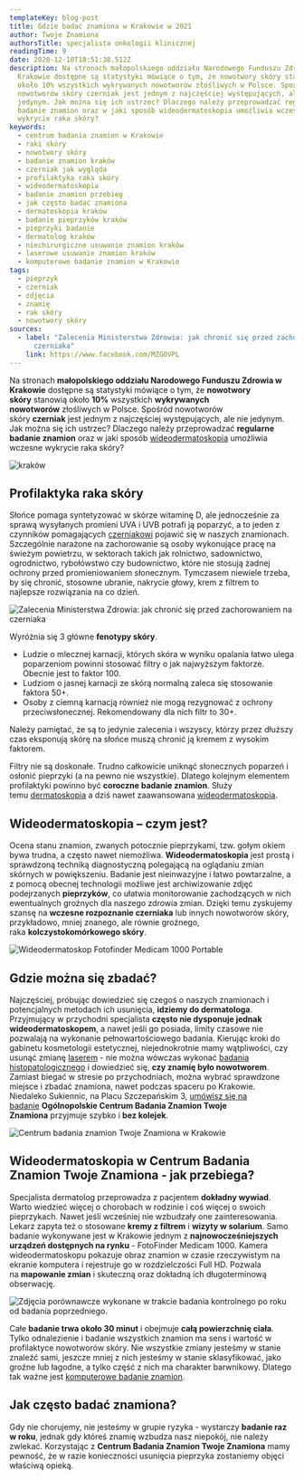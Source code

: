 ```yaml
---
templateKey: blog-post
title: Gdzie badać znamiona w Krakowie w 2021
author: Twoje Znamiona
authorsTitle: specjalista onkologii klinicznej
readingTime: 9
date: 2020-12-10T18:51:38.512Z
description: Na stronach małopolskiego oddziału Narodowego Funduszu Zdrowia w
  Krakowie dostępne są statystyki mówiące o tym, że nowotwory skóry stanowią
  około 10% wszystkich wykrywanych nowotworów złośliwych w Polsce. Spośród
  nowotworów skóry czerniak jest jednym z najczęściej występujących, ale nie
  jedynym. Jak można się ich ustrzec? Dlaczego należy przeprowadzać regularne
  badanie znamion oraz w jaki sposób wideodermatoskopia umożliwia wczesne
  wykrycie raka skóry?
keywords:
  - centrum badania znamion w Krakowie
  - raki skóry
  - nowotwory skóry
  - badanie znamion kraków
  - czerniak jak wygląda
  - profilaktyka raka skóry
  - wideodermatoskopia
  - badanie znamion przebieg
  - jak często badać znamiona
  - dermatoskopia kraków
  - badanie pieprzyków kraków
  - pieprzyki badanie
  - dermatolog kraków
  - niechirurgiczne usuwanie znamion kraków
  - laserowe usuwanie znamion kraków
  - komputerowe badanie znamion w Krakowie
tags:
  - pieprzyk
  - czerniak
  - zdjęcia
  - znamię
  - rak skóry
  - nowotwory skóry
sources:
  - label: "Zalecenia Ministerstwa Zdrowia: jak chronić się przed zachorowaniem na
      czerniaka"
    link: https://www.facebook.com/MZGOVPL
---
```

Na stronach **małopolskiego oddziału Narodowego Funduszu Zdrowia w Krakowie** dostępne są statystyki mówiące o tym, że **nowotwory skóry** stanowią około **10%** wszystkich **wykrywanych nowotworów** złośliwych w Polsce. Spośród nowotworów skóry **czerniak** jest jednym z najczęściej występujących, ale nie jedynym. Jak można się ich ustrzec? Dlaczego należy przeprowadzać **regularne badanie znamion** oraz w jaki sposób [wideodermatoskopia](/wideodermatoskopia-komputerowe-badanie-znamion "wideodermatoskopia") umożliwia wczesne wykrycie raka skóry?

![kraków](img/krakow0.jpg)

## Profilaktyka raka skóry

Słońce pomaga syntetyzować w skórze witaminę D, ale jednocześnie za sprawą wysyłanych promieni UVA i UVB potrafi ją poparzyć, a to jeden z czynników pomagających [czerniakowi](/czerniak "Czerniak") pojawić się w naszych znamionach. Szczególnie narażone na zachorowanie są osoby wykonujące pracę na świeżym powietrzu, w sektorach takich jak rolnictwo, sadownictwo, ogrodnictwo, rybołówstwo czy budownictwo, które nie stosują żadnej ochrony przed promieniowaniem słonecznym. Tymczasem niewiele trzeba, by się chronić, stosowne ubranie, nakrycie głowy, krem z filtrem to najlepsze rozwiązania na co dzień.

![Zalecenia Ministerstwa Zdrowia: jak chronić się przed zachorowaniem na czerniaka](img/krakow1.jpg "Zalecenia Ministerstwa Zdrowia: jak chronić się przed zachorowaniem na czerniaka")

Wyróżnia się 3 główne **fenotypy skóry**.

* Ludzie o mlecznej karnacji, których skóra w wyniku opalania łatwo ulega poparzeniom powinni stosować filtry o jak najwyższym faktorze. Obecnie jest to faktor 100.
* Ludziom o jasnej karnacji ze skórą normalną zaleca się stosowanie faktora 50+.
* Osoby z ciemną karnacją również nie mogą rezygnować z ochrony przeciwsłonecznej. Rekomendowany dla nich filtr to 30+.

Należy pamiętać, że są to jedynie zalecenia i wszyscy, którzy przez dłuższy czas eksponują skórę na słońce muszą chronić ją kremem z wysokim faktorem.

Filtry nie są doskonałe. Trudno całkowicie uniknąć słonecznych poparzeń i osłonić pieprzyki (a na pewno nie wszystkie). Dlatego kolejnym elementem profilaktyki powinno być **coroczne badanie znamion**. Służy temu [dermatoskopia](/dermatoskopia-badanie-znamion "dermatoskopia") a dziś nawet zaawansowana [wideodermatoskopia](/wideodermatoskopia-komputerowe-badanie-znamion "wideodermatoskopia").

<More link="/blog/jak-chronic-sie-przed-nowotworem-skory" text="Szczegóły ochrony przed czerniakiem" cta="Sprawdź" />

## Wideodermatoskopia – czym jest?

Ocena stanu znamion, zwanych potocznie pieprzykami, tzw. gołym okiem bywa trudna, a często nawet niemożliwa. **Wideodermatoskopia** jest prostą i sprawdzoną techniką diagnostyczną polegającą na oglądaniu zmian skórnych w powiększeniu. Badanie jest nieinwazyjne i łatwo powtarzalne, a z pomocą obecnej technologii możliwe jest archiwizowanie zdjęć podejrzanych **pieprzyków**, co ułatwia monitorowanie zachodzących w nich ewentualnych groźnych dla naszego zdrowia zmian. Dzięki temu zyskujemy szansę na **wczesne rozpoznanie czerniaka** lub innych nowotworów skóry, przykładowo, mniej znanego, ale równie groźnego, raka **kolczystokomórkowego skóry**.

![Wideodermatoskop Fotofinder Medicam 1000 Portable](img/krakow2.jpg "Wideodermatoskop Fotofinder Medicam 1000 Portable")

## Gdzie można się zbadać?

Najczęściej, próbując dowiedzieć się czegoś o naszych znamionach i potencjalnych metodach ich usunięcia, **idziemy do dermatologa**. Przyjmujący w przychodni specjalista **często nie dysponuje jednak wideodermatoskopem**, a nawet jeśli go posiada, limity czasowe nie pozwalają na wykonanie pełnowartościowego badania. Kierując kroki do gabinetu kosmetologii estetycznej, niejednokrotnie mamy wątpliwości, czy usunąć zmianę [laserem](/laserowe-usuwanie-znamion) - nie można wówczas wykonać [badania histopatologicznego](/chirurgiczne-usuwanie-znamion) i dowiedzieć się, **czy znamię było nowotworem**. Zamiast biegać w stresie po przychodniach, można wybrać sprawdzone miejsce i zbadać znamiona, nawet podczas spaceru po Krakowie. Niedaleko Sukiennic, na Placu Szczepańskim 3, [umówisz się na badanie](/kontakt "Umów się na badanie znamion") **Ogólnopolskie Centrum Badania Znamion Twoje Znamiona** przyjmuje szybko i **bez kolejek**.

<More link="/krakow/dermatoskopowe-badanie-znamion-wideodermatoskopia" text="Więcej o badaniu znamion w Krakowie" cta="Sprawdź" />

![Centrum badania znamion Twoje Znamiona w Krakowie](img/krakow3.jpg "Centrum badania znamion Twoje Znamiona w Krakowie")

## Wideodermatoskopia w Centrum Badania Znamion Twoje Znamiona - jak przebiega?

Specjalista dermatolog przeprowadza z pacjentem **dokładny wywiad**. Warto wiedzieć więcej o chorobach w rodzinie i coś więcej o swoich pieprzykach. Nawet jeśli wcześniej nie wzbudzały one zainteresowania. Lekarz zapyta też o stosowane **kremy z filtrem** i **wizyty w solarium**. Samo badanie wykonywane jest w Krakowie jednym z **najnowocześniejszych urządzeń dostępnych na rynku** - FotoFinder Medicam 1000. Kamera wideodermatoskopu pokazuje obraz znamion w czasie rzeczywistym na ekranie komputera i rejestruje go w rozdzielczości Full HD. Pozwala na **mapowanie zmian** i skuteczną oraz dokładną ich długoterminową obserwację.

![Zdjęcia porównawcze wykonane w trakcie badania kontrolnego po roku od badania poprzedniego.](img/krakow4.png "Zdjęcia porównawcze wykonane w trakcie badania kontrolnego po roku od badania poprzedniego.")

Całe **badanie trwa około 30 minut** i obejmuje **całą powierzchnię ciała**. Tylko odnalezienie i badanie wszystkich znamion ma sens i wartość w profilaktyce nowotworów skóry. Nie wszystkie zmiany jesteśmy w stanie znaleźć sami, jeszcze mniej z nich jesteśmy w stanie sklasyfikować, jako groźne lub łagodne, a tylko część z nich ma charakter barwnikowy. Dlatego tak ważne jest [komputerowe badanie znamion](/wideodermatoskopia-komputerowe-badanie-znamion "komputerowe badanie znamion").

<More link="/blog/dlaczego-powstaja-znamiona-i-skad-sie-biora-pieprzyki" text="Dowiedz się, skąd się biorą pieprzyki." cta="Sprawdź" />

## Jak często badać znamiona?

Gdy nie chorujemy, nie jesteśmy w grupie ryzyka - wystarczy **badanie raz w roku**, jednak gdy któreś znamię wzbudza nasz niepokój, nie należy zwlekać. Korzystając z **Centrum Badania Znamion Twoje Znamiona** mamy pewność, że w razie konieczności usunięcia pieprzyka zostaniemy objęci właściwą opieką.

<More link="/cennik" text="Sprawdź cenę badania" cta="Sprawdź" />
